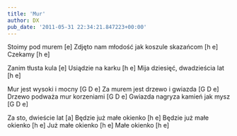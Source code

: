 ```yaml
---
title: 'Mur'
author: DX
pub_date: '2011-05-31 22:34:21.847223+00:00'
---
```


Stoimy pod murem [e]
Zdjęto nam młodość jak koszule skazańcom [h e]
Czekamy [h e]

Zanim tłusta kula [e]
Usiądzie na karku [h e]
Mija dziesięć, dwadzieścia lat [h e]

Mur jest wysoki i mocny [G D e]
Za murem jest drzewo i gwiazda [G D e]
Drzewo podważa mur korzeniami [G D e]
Gwiazda nagryza kamień jak mysz [G D e]

Za sto, dwieście lat [a]
Będzie już małe okienko [h e]
Będzie już małe okienko [h e]
Już małe okienko [h e]
Małe okienko [h e]